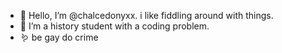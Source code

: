 - 🦀 Hello, I’m @chalcedonyxx. i like fiddling around with things.
- 🐌 I’m a history student with a coding problem.
- 🪱 be gay do crime 

<!---
chalcedonyxx/chalcedonyxx is a ✨ special ✨ repository because its `README.md` (this file) appears on your GitHub profile.
You can click the Preview link to take a look at your changes.
--->
